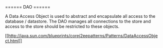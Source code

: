====== DAO ======

A Data Access Object is used to abstract and encapsulate all access to the database / datastore.  The DAO manages all connections to the store and access to the store should be restricted to these objects.




[[http://java.sun.com/blueprints/corej2eepatterns/Patterns/DataAccessObject.html]]